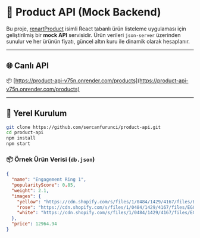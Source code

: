 # 🧪 Product API (Mock Backend)

Bu proje, [renartProduct](https://github.com/sercanfurunci/renartProduct) isimli React tabanlı ürün listeleme uygulaması için geliştirilmiş bir **mock API** servisidir. Ürün verileri `json-server` üzerinden sunulur ve her ürünün fiyatı, güncel altın kuru ile dinamik olarak hesaplanır.

---

## 🌐 Canlı API

📦 [https://product-api-v75n.onrender.com/products](https://product-api-v75n.onrender.com/products)

---

## 🚀 Yerel Kurulum

```bash
git clone https://github.com/sercanfurunci/product-api.git
cd product-api
npm install
npm start
```

### 📦 Örnek Ürün Verisi (`db.json`)

```json
{
  "name": "Engagement Ring 1",
  "popularityScore": 0.85,
  "weight": 2.1,
  "images": {
    "yellow": "https://cdn.shopify.com/s/files/1/0484/1429/4167/files/EG085-100P-Y.jpg?v=1696588368",
    "rose": "https://cdn.shopify.com/s/files/1/0484/1429/4167/files/EG085-100P-R.jpg?v=1696588406",
    "white": "https://cdn.shopify.com/s/files/1/0484/1429/4167/files/EG085-100P-W.jpg?v=1696588402"
  },
  "price": 12964.94
}


